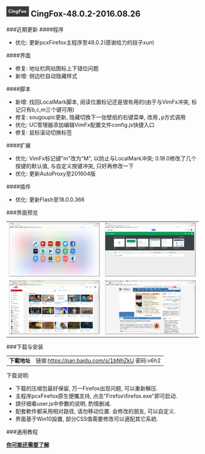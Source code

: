 ## ![icon](../../img/icon.jpg) CingFox-48.0.2-2016.08.26

###近期更新
####程序
- 优化: 更新pcxFirefox主程序至48.0.2(感谢给力的段子xun)

####界面
- 修复: 地址栏网站图标上下错位问题
- 新增: 侧边栏自动隐藏样式

####脚本
- 新增: 找回LocalMark脚本, 阅读位置标记还是很有用的(由于与VimFx冲突, 标记只有b,c,m三个键可用)
- 修复: sougoupic更新, 隐藏切換下一张壁纸的右键菜单, 改用<kbd>,p</kbd>方式调用
- 优化: UC管理器添加编辑VimFx配置文件config.js快捷入口
- 修复: 鼠标滚动切换标签

####扩展
- 优化: VimFx标记键"m"改为"M", 以防止与LocalMark冲突; 0.18.0修改了几个按键的默认值, 与自定义按键冲突, 只好再修改一下
- 优化: 更新AutoProxy至201604版

####插件
- 优化: 更新Flash至18.0.0.366

###界面预览

| | |
| :-- | :-- |
| ![](../../img/48.0.2-2016.08.26/preview.jpg) | ![](../../img/48.0.2-2016.08.26/preview-2.jpg) |
| ![](../../img/48.0.2-2016.08.26/preview-3.jpg) | ![](../../img/48.0.2-2016.08.26/preview-4.jpg) |

###下载与安装

| |  |
| :-- | :-- |
| **下載地址** | 链接:https://pan.baidu.com/s/1bNhZkU 密码:v6h2 |

下载说明:
- 下载的压缩包最好保留, 万一Firefox出现问题, 可以重新解压.
- 主程序pcxFirefox原生便攜支持, 点击"Firefox\firefox.exe"即可启动.
- 請仔细看user.js中參數的说明, 酌情删减.
- 配套軟件都采用相对路径, 请勿移动位置. 会修改的朋友, 可以自定义.
- 界面基于Win10設置, 部分CSS值需要修改可以適配其它系統.

###通用教程

[**你可能还需要了解**](../..#你可能还需要了解)